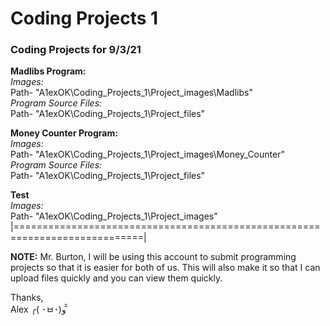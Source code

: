 # Coding Projects 1
<h3>Coding Projects for 9/3/21</h3>

<b>Madlibs Program:</b>
<i><br>Images: </br></i>
Path- "A1exOK\Coding_Projects_1\Project_images\Madlibs\"
<br><i>Program Source Files: </i></br>
Path- "A1exOK\Coding_Projects_1\Project_files\"

<b>Money Counter Program:</b>
<i><br>Images: </br></i>
Path- "A1exOK\Coding_Projects_1\Project_images\Money_Counter\"
<br><i>Program Source Files: </i></br>
Path- "A1exOK\Coding_Projects_1\Project_files\"

<b>Test</b>
<i><br>Images: </br></i>
Path- "A1exOK\Coding_Projects_1\Project_images\"
|============================================================================|

<b>NOTE:</b>
Mr. Burton, I will be using this account to submit programming projects so that it is easier for both of us.
This will also make it so that I can upload files quickly and you can view them quickly.

Thanks,
<br>Alex ╭( ･ㅂ･)و ̑̑  </br>
